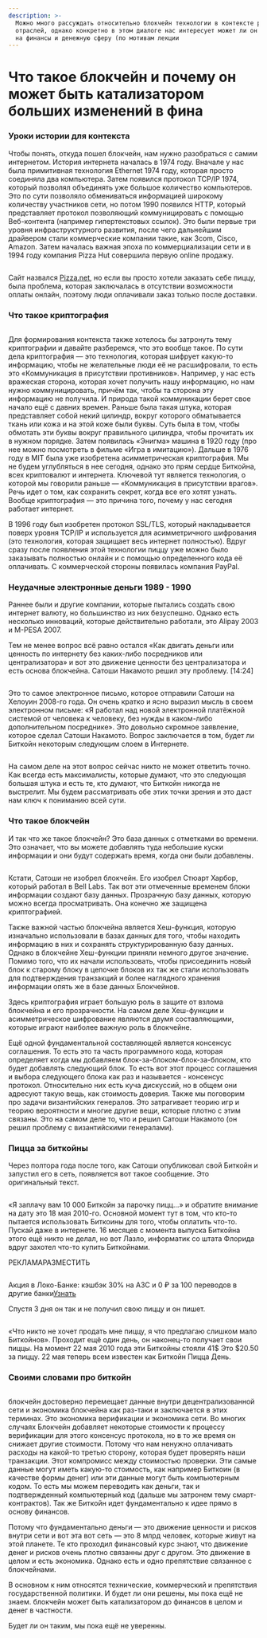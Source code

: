 ```yaml
---
description: >-
  Можно много рассуждать относительно блокчейн технологии в контексте разных
  отраслей, однако конкретно в этом диалоге нас интересует может ли он повлиять
  на финансы и денежную сферу (по мотивам лекции
---
```


# Что такое блокчейн и почему он может быть катализатором больших изменений в фина

### Уроки истории для контекста

Чтобы понять, откуда пошел блокчейн, нам нужно разобраться с самим интернетом. История интернета началась в 1974 году. Вначале у нас была примитивная технология Ethernet 1974 году, которая просто соединяла два компьютера. Затем появился протокол TCP/IP 1974, который позволял объединять уже большое количество компьютеров. Это по сути позволяло обмениваться информацией широкому количеству участников сети, но потом 1990 появился HTTP, который представляет протокол позволяющий коммуницировать с помощью Веб-контента (например гипертекстовых ссылок). Это были первые три уровня инфраструктурного развития, после чего дальнейшим драйвером стали коммерческие компании такие, как 3com, Cisco, Amazon. Затем началась важная эпоха по коммерциализации сети и в 1994 году компания Pizza Hut совершила первую online продажу.

<figure><img src="https://leonardo.osnova.io/20bfccf7-db5b-5784-8d30-493ee1996579/-/preview/1900/-/format/webp/" alt=""><figcaption></figcaption></figure>

Сайт назвался [Pizza.net](http://pizza.net/), но если вы просто хотели заказать себе пиццу, была проблема, которая заключалась в отсутствии возможности оплаты онлайн, поэтому люди оплачивали заказ только после доставки.

### Что такое криптография

<figure><img src="https://leonardo.osnova.io/0ef487ea-5c8c-5994-a67c-e0c74d213457/-/preview/1900/-/format/webp/" alt=""><figcaption></figcaption></figure>

Для формирования контекста также хотелось бы затронуть тему криптографии и давайте разберемся, что это вообще такое. По сути дела криптография — это технология, которая шифрует какую-то информацию, чтобы не желательные люди её не расшифровали, то есть это «Коммуникация в присутствии противников». Например, у нас есть вражеская сторона, которая хочет получить нашу информацию, но нам нужно коммуницировать, причём так, чтобы та сторона эту информацию не получила. И природа такой коммуникации берет свое начало ещё с давних времен. Раньше была такая штука, которая представляет собой некий цилиндр, вокруг которого обматывается ткань или кожа и на этой коже были буквы. Суть была в том, чтобы обмотать эти буквы вокруг правильного цилиндра, чтобы прочитать их в нужном порядке. Затем появилась «Энигма» машина в 1920 году (про нее можно посмотреть в фильме «Игра в имитацию»). Дальше в 1976 году в MIT была уже изобретена асимметрическая криптография. Мы не будем углубляться в нее сегодня, однако это прям сердце Биткойна, всех криптовалют и интернета. Ключевой тут является технология, о которой мы говорили раньше — «Коммуникация в присутствии врагов». Речь идет о том, как сохранить секрет, когда все его хотят узнать. Вообще криптография — это причина того, почему у нас сегодня работает интернет.

В 1996 году был изобретен протокол SSL/TLS, который накладывается поверх уровня TCP/IP и используется для асимметричного шифрования (это технология, которая защищает весь интернет полностью). Вдруг сразу после появления этой технологии пиццу уже можно было заказывать полностью онлайн и с помощью определенного кода её оплачивать. С коммерческой стороны появилась компания PayPal.

### Неудачные электронные деньги 1989 - 1990

Раннее были и другие компании, которые пытались создать свою интернет валюту, но большинство из них безуспешно. Однако есть несколько инноваций, которые действительно работали, это Alipay 2003 и M-PESA 2007.

Тем не менее вопрос всё равно остался «Как двигать деньги или ценность по интернету без каких-либо посредников или централизатора» и вот это движение ценности без централизатора и есть основа блокчейна. Сатоши Накамото решил эту проблему. \[14:24]

<figure><img src="https://leonardo.osnova.io/4a779edd-19c4-52e2-aa68-ff7fbd8115b6/-/preview/1900/-/format/webp/" alt=""><figcaption></figcaption></figure>

Это то самое электронное письмо, которое отправили Сатоши на Хелоуин 2008-го года. Он очень кратко и ясно выразил мысль в своем электронном письме: «Я работал над новой электронной платёжной системой от человека к человеку, без нужды в каком-либо дополнительном посреднике». Это довольно скромное заявление, которое сделал Сатоши Накамото. Вопрос заключается в том, будет ли Биткойн некоторым следующим слоем в Интернете.

<figure><img src="https://leonardo.osnova.io/5a91224d-e655-525f-a8d7-1e8608d110a0/-/preview/2000/-/format/webp/" alt=""><figcaption></figcaption></figure>

На самом деле на этот вопрос сейчас никто не может ответить точно. Как всегда есть максималисты, которые думают, что это следующая большая штука и есть те, кто думают, что Биткойн никогда не выстрелит. Мы будем рассматривать обе этих точки зрения и это даст нам ключ к пониманию всей сути.

### Что такое блокчейн

И так что же такое блокчейн? Это база данных с отметками во времени. Это означает, что вы можете добавлять туда небольшие куски информации и они будут содержать время, когда они были добавлены.

<figure><img src="https://leonardo.osnova.io/5ecd77cd-f994-5386-9646-1f06567c5ab1/-/preview/2000/-/format/webp/" alt=""><figcaption></figcaption></figure>

Кстати, Сатоши не изобрел блокчейн. Его изобрел Стюарт Харбор, который работал в Bell Labs. Так вот эти отмеченные временем блоки информации создают базу данных. Прозрачную базу данных, которую можно всегда просматривать. Она конечно же защищена криптографией.

Также важной частью блокчейна является Хеш-функция, которую изначально использовали в базах данных для того, чтобы находить информацию в них и сохранять структурированную базу данных. Однако в блокчейне Хеш-функции приняли немного другое значение. Помимо того, что их начали использовать, чтобы присоединить новый блок к старому блоку в цепочке блоков их так же стали использовать для подтверждения транзакций и более наглядного хранения информации опять же в базе данных Блокчейнов.

Здесь криптография играет большую роль в защите от взлома блокчейна и его прозрачности. На самом деле Хеш-функции и асимметрическое шифрование являются двумя составляющими, которые играют наиболее важную роль в блокчейне.

Ещё одной фундаментальной составляющей является консенсус соглашения. То есть это та часть программного кода, которая определяет когда мы добавляем блок-за-блоком-блок-за-блоком, кто будет добавлять следующий блок. То есть вот этот процесс соглашения и выбора следующего блока как раз и называется - консенсус протокол. Относительно них есть куча дискуссий, но в общем они адресуют такую вещь, как стоимость доверия. Также мы поговорим про задачи византийских генералов. Это затрагивает теорию игр и теорию вероятности и многие другие вещи, которые плотно с этим связаны. Это на самом деле то, что и решил Сатоши Накамото (он решил проблему с византийскими генералами).

### Пицца за биткойны

Через полтора года после того, как Сатоши опубликовал свой Биткойн и запустил его в сеть, появляется вот такое сообщение. Это оригинальный текст.

<figure><img src="https://leonardo.osnova.io/6f0294df-eb32-589b-9d62-a4acfa0f7dfe/-/preview/2000/-/format/webp/" alt=""><figcaption></figcaption></figure>

«Я заплачу вам 10 000 Биткойн за парочку пицц…» и обратите внимание на дату это 18 мая 2010-го. Основной момент тут в том, что кто-то пытается использовать Биткоины для того, чтобы оплатить что-то. Пускай даже в интернете. 16 месяцев с момента выпуска Биткойна этого ещё никто не делал, но вот Лазло, информатик со штата Флорида вдруг захотел что-то купить Биткойнами.

РЕКЛАМАРАЗМЕСТИТЬ

<figure><img src="https://leonardo.osnova.io/34cd07eb-ab35-5dd5-94fa-6fb3893a35f8/-/scale_crop/200x200/-/format/webp/" alt=""><figcaption></figcaption></figure>

Акция в Локо-Банке: кэшбэк 30% на АЗС и 0 ₽ за 100 переводов в другие банки[Узнать](https://booster.osnova.io/a/redirect?id=39093\&url=https%3A%2F%2Fwww.lockobank.ru%2Fbusiness%2Frko-promo%2F%3Futm\_source%3Dvcru%26utm\_medium%3Dcpm%26utm\_campaign%3DRKO\_vc\_all\_6%26utm\_content%3Ddesktop\_TGB%26utm\_term%3DRKO\_cEGcS\&hash=4c36be8a99fa47c401681fb2f19ae5d6\&site=vc\&place=post\_inside\&boosterUid=4c264b28fb5c5702a51ff54d3f054328)

Спустя 3 дня он так и не получил свою пиццу и он пишет.

<figure><img src="https://leonardo.osnova.io/6f0294df-eb32-589b-9d62-a4acfa0f7dfe/-/preview/2000/-/format/webp/" alt=""><figcaption></figcaption></figure>

«Что никто не хочет продать мне пиццу, я что предлагаю слишком мало Биткойнов». Проходит ещё один день, он наконец-то получает свои пиццы. На момент 22 мая 2010 года эти Биткойны стояли 41$ Это $20.50 за пиццу. 22 мая теперь всем известен как Биткойн Пицца День.

### Своими словами про биткойн

<figure><img src="https://leonardo.osnova.io/63aa1417-6b36-5d00-810d-daa0b32b1eae/-/preview/2000/-/format/webp/" alt=""><figcaption></figcaption></figure>

блокчейн достоверно перемещает данные внутри децентрализованной сети и экономика блокчейна как раз-таки и заключается в этих терминах. Это экономика верификации и экономика сети. Во многих случаях Блокчейн добавляет некоторые стоимости к процессу верификации для этого консенсус протокола, но в то же время он снижает другие стоимости. Потому что нам ненужно оплачивать расходы на какой-то третью сторону, которая будет проверять наши транзакции. Этот компромисс между стоимостью проверки. Эти самые данные могут иметь какую-то стоимость, как например Биткоин (в качестве формы денег) или эти данные могут быть компьютерным кодом. То есть мы можем переводить как деньги, так и подтвержденный компьютерный код (дальше мы затронем тему смарт-контрактов). Так же Биткойн идет фундаментально к идее прямо в основу финансов.

Потому что фундаментально деньги — это движение ценности и рисков внутри сети и вот эта вот сеть — это 8 млрд человек, которые живут на этой планете. Те кто проходил финансовый курс знают, что движение денег и рисков очень плотно связанны друг с другом. Это движение в целом и есть экономика. Однако есть и одно препятствие связанное с блокчейнами.

В основном к ним относятся технические, коммерческий и препятствия государственной политики. И будет ли они решены, мы пока ещё не знаем. блокчейн может быть катализатором до финансов в целом и денег в частности.

Будет ли он таким, мы пока ещё не уверенны.
